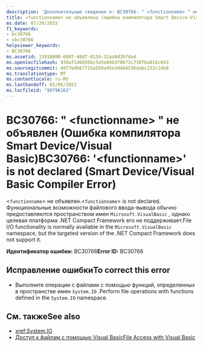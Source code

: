 ```yaml
---
description: 'Дополнительные сведения о: BC30766: " <functionname> " не объявлен (Ошибка компилятора Smart Device/Visual Basic)'
title: <functionname> не объявлена (ошибка компилятора Smart Device-Visual Basic)
ms.date: 07/20/2015
f1_keywords:
- bc30766
- vbc30766
helpviewer_keywords:
- BC30766
ms.assetid: 13918600-6087-40d7-8134-32aa9d3bfda4
ms.openlocfilehash: 939af146656bc5e5e84b3f0672c730f6a816c043
ms.sourcegitcommit: ddf7edb67715a5b9a45e3dd44536dabc153c1de0
ms.translationtype: MT
ms.contentlocale: ru-RU
ms.lasthandoff: 02/06/2021
ms.locfileid: "99796162"
---
```

# <a name="bc30766-functionname-is-not-declared-smart-devicevisual-basic-compiler-error"></a><span data-ttu-id="677c2-103">BC30766: " \<functionname> " не объявлен (Ошибка компилятора Smart Device/Visual Basic)</span><span class="sxs-lookup"><span data-stu-id="677c2-103">BC30766: '\<functionname>' is not declared (Smart Device/Visual Basic Compiler Error)</span></span>

<span data-ttu-id="677c2-104"><`functionname`> не объявлен.</span><span class="sxs-lookup"><span data-stu-id="677c2-104"><`functionname`> is not declared.</span></span> <span data-ttu-id="677c2-105">Функциональные возможности файлового ввода-вывода обычно предоставляются пространством имен `Microsoft.VisualBasic` , однако целевая платформа .NET Compact Framework его не поддерживает.</span><span class="sxs-lookup"><span data-stu-id="677c2-105">File I/O functionality is normally available in the `Microsoft.VisualBasic` namespace, but the targeted version of the .NET Compact Framework does not support it.</span></span>

 <span data-ttu-id="677c2-106">**Идентификатор ошибки:** BC30766</span><span class="sxs-lookup"><span data-stu-id="677c2-106">**Error ID:** BC30766</span></span>

## <a name="to-correct-this-error"></a><span data-ttu-id="677c2-107">Исправление ошибки</span><span class="sxs-lookup"><span data-stu-id="677c2-107">To correct this error</span></span>

- <span data-ttu-id="677c2-108">Выполните операции с файлами с помощью функций, определенных в пространстве имен `System.IO` .</span><span class="sxs-lookup"><span data-stu-id="677c2-108">Perform file operations with functions defined in the `System.IO` namespace.</span></span>

## <a name="see-also"></a><span data-ttu-id="677c2-109">См. также</span><span class="sxs-lookup"><span data-stu-id="677c2-109">See also</span></span>

- <xref:System.IO>
- [<span data-ttu-id="677c2-110">Доступ к файлам с помощью Visual Basic</span><span class="sxs-lookup"><span data-stu-id="677c2-110">File Access with Visual Basic</span></span>](../../developing-apps/programming/drives-directories-files/file-access.md)
